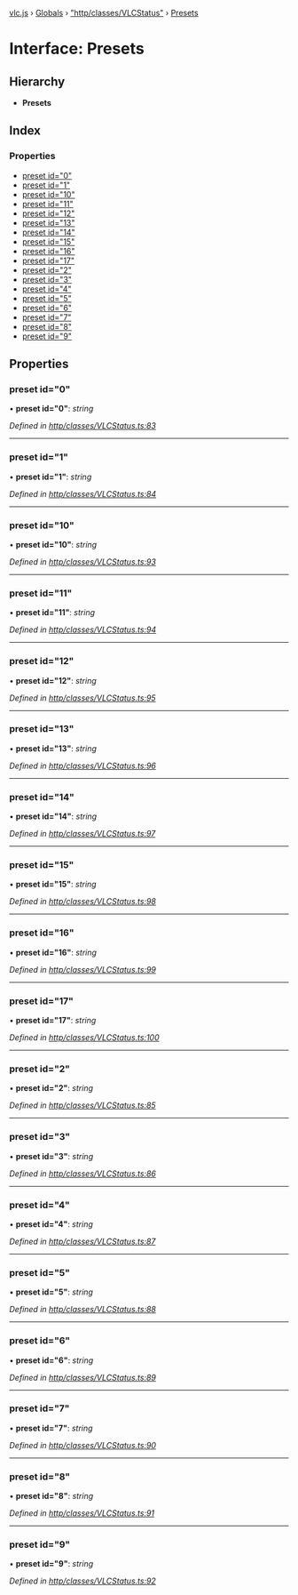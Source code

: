 [vlc.js](../README.md) › [Globals](../globals.md) › ["http/classes/VLCStatus"](../modules/_http_classes_vlcstatus_.md) › [Presets](_http_classes_vlcstatus_.presets.md)

# Interface: Presets

## Hierarchy

* **Presets**

## Index

### Properties

* [preset id="0"](_http_classes_vlcstatus_.presets.md#preset-id&#x3D;0)
* [preset id="1"](_http_classes_vlcstatus_.presets.md#preset-id&#x3D;1)
* [preset id="10"](_http_classes_vlcstatus_.presets.md#preset-id&#x3D;10)
* [preset id="11"](_http_classes_vlcstatus_.presets.md#preset-id&#x3D;11)
* [preset id="12"](_http_classes_vlcstatus_.presets.md#preset-id&#x3D;12)
* [preset id="13"](_http_classes_vlcstatus_.presets.md#preset-id&#x3D;13)
* [preset id="14"](_http_classes_vlcstatus_.presets.md#preset-id&#x3D;14)
* [preset id="15"](_http_classes_vlcstatus_.presets.md#preset-id&#x3D;15)
* [preset id="16"](_http_classes_vlcstatus_.presets.md#preset-id&#x3D;16)
* [preset id="17"](_http_classes_vlcstatus_.presets.md#preset-id&#x3D;17)
* [preset id="2"](_http_classes_vlcstatus_.presets.md#preset-id&#x3D;2)
* [preset id="3"](_http_classes_vlcstatus_.presets.md#preset-id&#x3D;3)
* [preset id="4"](_http_classes_vlcstatus_.presets.md#preset-id&#x3D;4)
* [preset id="5"](_http_classes_vlcstatus_.presets.md#preset-id&#x3D;5)
* [preset id="6"](_http_classes_vlcstatus_.presets.md#preset-id&#x3D;6)
* [preset id="7"](_http_classes_vlcstatus_.presets.md#preset-id&#x3D;7)
* [preset id="8"](_http_classes_vlcstatus_.presets.md#preset-id&#x3D;8)
* [preset id="9"](_http_classes_vlcstatus_.presets.md#preset-id&#x3D;9)

## Properties

###  preset id="0"

• **preset id="0"**: *string*

*Defined in [http/classes/VLCStatus.ts:83](https://github.com/dylhack/vlc.js/blob/8f58ccf/src/http/classes/VLCStatus.ts#L83)*

___

###  preset id="1"

• **preset id="1"**: *string*

*Defined in [http/classes/VLCStatus.ts:84](https://github.com/dylhack/vlc.js/blob/8f58ccf/src/http/classes/VLCStatus.ts#L84)*

___

###  preset id="10"

• **preset id="10"**: *string*

*Defined in [http/classes/VLCStatus.ts:93](https://github.com/dylhack/vlc.js/blob/8f58ccf/src/http/classes/VLCStatus.ts#L93)*

___

###  preset id="11"

• **preset id="11"**: *string*

*Defined in [http/classes/VLCStatus.ts:94](https://github.com/dylhack/vlc.js/blob/8f58ccf/src/http/classes/VLCStatus.ts#L94)*

___

###  preset id="12"

• **preset id="12"**: *string*

*Defined in [http/classes/VLCStatus.ts:95](https://github.com/dylhack/vlc.js/blob/8f58ccf/src/http/classes/VLCStatus.ts#L95)*

___

###  preset id="13"

• **preset id="13"**: *string*

*Defined in [http/classes/VLCStatus.ts:96](https://github.com/dylhack/vlc.js/blob/8f58ccf/src/http/classes/VLCStatus.ts#L96)*

___

###  preset id="14"

• **preset id="14"**: *string*

*Defined in [http/classes/VLCStatus.ts:97](https://github.com/dylhack/vlc.js/blob/8f58ccf/src/http/classes/VLCStatus.ts#L97)*

___

###  preset id="15"

• **preset id="15"**: *string*

*Defined in [http/classes/VLCStatus.ts:98](https://github.com/dylhack/vlc.js/blob/8f58ccf/src/http/classes/VLCStatus.ts#L98)*

___

###  preset id="16"

• **preset id="16"**: *string*

*Defined in [http/classes/VLCStatus.ts:99](https://github.com/dylhack/vlc.js/blob/8f58ccf/src/http/classes/VLCStatus.ts#L99)*

___

###  preset id="17"

• **preset id="17"**: *string*

*Defined in [http/classes/VLCStatus.ts:100](https://github.com/dylhack/vlc.js/blob/8f58ccf/src/http/classes/VLCStatus.ts#L100)*

___

###  preset id="2"

• **preset id="2"**: *string*

*Defined in [http/classes/VLCStatus.ts:85](https://github.com/dylhack/vlc.js/blob/8f58ccf/src/http/classes/VLCStatus.ts#L85)*

___

###  preset id="3"

• **preset id="3"**: *string*

*Defined in [http/classes/VLCStatus.ts:86](https://github.com/dylhack/vlc.js/blob/8f58ccf/src/http/classes/VLCStatus.ts#L86)*

___

###  preset id="4"

• **preset id="4"**: *string*

*Defined in [http/classes/VLCStatus.ts:87](https://github.com/dylhack/vlc.js/blob/8f58ccf/src/http/classes/VLCStatus.ts#L87)*

___

###  preset id="5"

• **preset id="5"**: *string*

*Defined in [http/classes/VLCStatus.ts:88](https://github.com/dylhack/vlc.js/blob/8f58ccf/src/http/classes/VLCStatus.ts#L88)*

___

###  preset id="6"

• **preset id="6"**: *string*

*Defined in [http/classes/VLCStatus.ts:89](https://github.com/dylhack/vlc.js/blob/8f58ccf/src/http/classes/VLCStatus.ts#L89)*

___

###  preset id="7"

• **preset id="7"**: *string*

*Defined in [http/classes/VLCStatus.ts:90](https://github.com/dylhack/vlc.js/blob/8f58ccf/src/http/classes/VLCStatus.ts#L90)*

___

###  preset id="8"

• **preset id="8"**: *string*

*Defined in [http/classes/VLCStatus.ts:91](https://github.com/dylhack/vlc.js/blob/8f58ccf/src/http/classes/VLCStatus.ts#L91)*

___

###  preset id="9"

• **preset id="9"**: *string*

*Defined in [http/classes/VLCStatus.ts:92](https://github.com/dylhack/vlc.js/blob/8f58ccf/src/http/classes/VLCStatus.ts#L92)*
